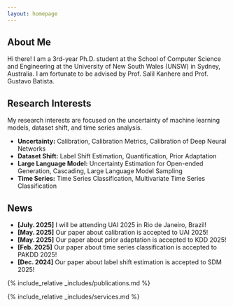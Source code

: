 ```yaml
---
layout: homepage
---
```


## About Me

Hi there! I am a 3rd-year Ph.D. student at the School of Computer Science and Engineering at the University of New South Wales (UNSW) in Sydney, Australia. I am fortunate to be advised by Prof. Salil Kanhere and Prof. Gustavo Batista.

## Research Interests
My research interests are focused on the uncertainty of machine learning models, dataset shift, and time series analysis.

- **Uncertainty:** Calibration, Calibration Metrics, Calibration of Deep Neural Networks 
- **Dataset Shift:** Label Shift Estimation, Quantification, Prior Adaptation
- **Large Language Model:** Uncertainty Estimation for Open-ended Generation, Cascading, Large Language Model Sampling
- **Time Series:** Time Series Classification, Multivariate Time Series Classification

## News
- **[July. 2025]** I will be attending UAI 2025 in Rio de Janeiro, Brazil!
- **[May. 2025]** Our paper about calibration is accepted to UAI 2025!
- **[May. 2025]** Our paper about prior adaptation is accepted to KDD 2025!
- **[Feb. 2025]** Our paper about time series classification is accepted to PAKDD 2025!
- **[Dec. 2024]** Our paper about label shift estimation is accepted to SDM 2025!


{% include_relative _includes/publications.md %}

{% include_relative _includes/services.md %}
